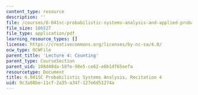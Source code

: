 ```yaml
---
content_type: resource
description: ''
file: /courses/6-041sc-probabilistic-systems-analysis-and-applied-probability-fall-2013/9c3a88be11cf2a35a34f127e6d51274a_MIT6_041SCF13_rec04.pdf
file_size: 166527
file_type: application/pdf
learning_resource_types: []
license: https://creativecommons.org/licenses/by-nc-sa/4.0/
ocw_type: OCWFile
parent_title: 'Lecture 4: Counting'
parent_type: CourseSection
parent_uid: 108d48da-58fe-98e5-ce62-e6b1df65eefa
resourcetype: Document
title: 6.041SC Probabilistic Systems Analysis, Recitation 4
uid: 9c3a88be-11cf-2a35-a34f-127e6d51274a
---
```


